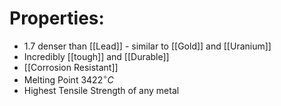 # Properties:
 - 1.7 denser than [[Lead]] - similar to [[Gold]] and [[Uranium]]
 - Incredibly [[tough]] and [[Durable]]
 - [[Corrosion Resistant]]
 - Melting Point $3422^{\circ}C$
 - Highest Tensile Strength of any metal